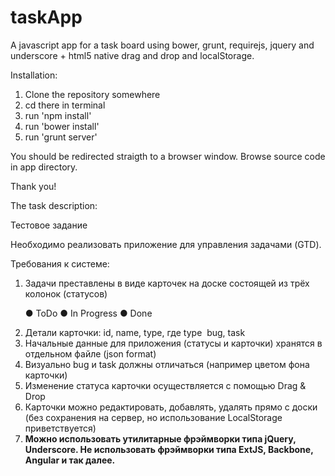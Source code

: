 taskApp
==========

A javascript app for a task board using bower, grunt, requirejs, jquery and underscore + html5 native drag and drop and localStorage.

Installation:
<ol>
  <li>Clone the repository somewhere</li>
  <li>cd there in terminal</li>
  <li>run 'npm install'</li>
  <li>run 'bower install'</li>
  <li>run 'grunt server'</li>
</ol>
You should be redirected straigth to a browser window.
Browse source code in app directory.

Thank you!




The task description:

Тестовое задание

Необходимо реализовать приложение для управления задачами (GTD).

Требования к системе:
<ol>
  <li>Задачи преставлены в виде карточек на доске состоящей из трёх колонок (статусов) 

● ToDo ● In Progress ● Done</li>
  <li>Детали карточки: id, name, type, где type ­ bug, task</li>
  <li>Начальные данные для приложения (статусы и карточки) хранятся в отдельном файле (json format)</li>
  <li>Визуально bug и task должны отличаться (например цветом фона карточки)</li>
  <li>Изменение статуса карточки осуществляется с помощью Drag & Drop</li>
  <li>Карточки можно редактировать, добавлять, удалять прямо с доски (без сохранения на сервер, но использование LocalStorage приветствуется)</li>
  <li><strong>Можно использовать утилитарные фрэймворки типа jQuery, Underscore. Не использовать фрэймворки типа ExtJS, Backbone, Angular и так далее.</strong></li>
</ol>

